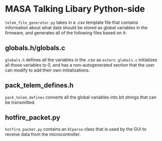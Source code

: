 # MASA Talking Libary Python-side
`telem_file_generator.py` takes in a .csv template file that contains information about what data should be stored as global variables in the firmware, and generates all of the following files based on it:

## globals.h/globals.c
`globals.h` defines all the variables in the .csv as `extern`. `globals.c` initializes all those variables to 0, and has a non-autogenerated section that the user can modify to add their own initializations.

## pack\_telem\_defines.h
`pack_telem_defines` converts all the global variables into bit strings that can be transmitted.

## hotfire\_packet.py
`hotfire_packet.py` contains an `ECparse` class that is used by the GUI to receive data from the microcontroller.
